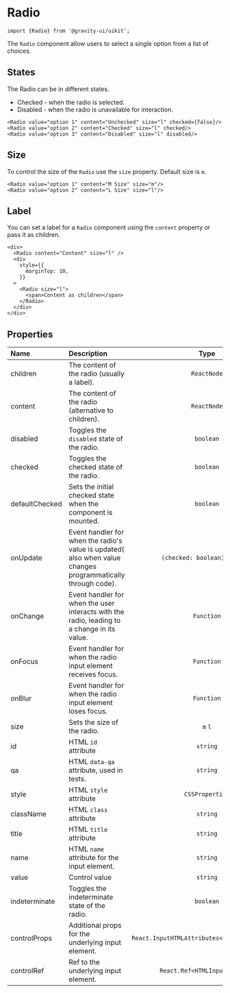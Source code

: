 <!--GITHUB_BLOCK-->

# Radio

<!--/GITHUB_BLOCK-->

```tsx
import {Radio} from '@gravity-ui/uikit';
```

The `Radio` component allow users to select a single option from a list of choices.

## States

The Radio can be in different states.

- Checked - when the radio is selected.
- Disabled - when the radio is unavailable for interaction.

<!--LANDING_BLOCK

<ExampleBlock
    code={`
<Radio value="option 1" content="Unchecked" size="l" checked={false}/>
<Radio value="option 2" content="Checked" size="l" checked/>
<Radio value="option 3" content="Disabled" size="l" disabled/>
`}
>
    <UIKit.Radio value="option 1" content="Unchecked" size="l" checked={false}/>
    <UIKit.Radio value="option 2" content="Checked" size="l" checked/>
    <UIKit.Radio value="option 3" content="Disabled" size="l" disabled/>
</ExampleBlock>

LANDING_BLOCK-->

<!--GITHUB_BLOCK-->

```tsx
<Radio value="option 1" content="Unchecked" size="l" checked={false}/>
<Radio value="option 2" content="Checked" size="l" checked/>
<Radio value="option 3" content="Disabled" size="l" disabled/>
```

<!--/GITHUB_BLOCK-->

## Size

To control the size of the `Radio` use the `size` property. Default size is `m`.

<!--LANDING_BLOCK

<ExampleBlock
    code={`
<Radio value="option 1" content="M Size" size="m"/>
<Radio value="option 2" content="L Size" size="l"/>
`}
>
    <UIKit.Radio value="option 1" content="M Size" size="m"/>
    <UIKit.Radio value="option 2" content="L Size" size="l"/>
</ExampleBlock>

LANDING_BLOCK-->

<!--GITHUB_BLOCK-->

```tsx
<Radio value="option 1" content="M Size" size="m"/>
<Radio value="option 2" content="L Size" size="l"/>
```

<!--/GITHUB_BLOCK-->

## Label

You can set a label for a `Radio` component using the `content` property or pass it as children.

<!--LANDING_BLOCK

<ExampleBlock
    code={`
<div>
  <Radio content="Content" size="l" />
  <div
    style={{
      marginTop: 10,
    }}
  >
    <Radio size="l">
      <span>Content as children</span>
    </Radio>
  </div>
</div>
`}
>
<div>
  <UIKit.Radio content="Content" size="l" />
  <div
    style={{
      marginTop: 10,
    }}
  >
    <UIKit.Radio size="l">
      <span>Content as children</span>
    </UIKit.Radio>
  </div>
</div>
</ExampleBlock>

LANDING_BLOCK-->

<!--GITHUB_BLOCK-->

```tsx
<div>
  <Radio content="Content" size="l" />
  <div
    style={{
      marginTop: 10,
    }}
  >
    <Radio size="l">
      <span>Content as children</span>
    </Radio>
  </div>
</div>
```

<!--/GITHUB_BLOCK-->

## Properties

| Name           | Description                                                                                                  |                     Type                      | Default |
| :------------- | :----------------------------------------------------------------------------------------------------------- | :-------------------------------------------: | :-----: |
| children       | The content of the radio (usually a label).                                                                  |                  `ReactNode`                  |         |
| content        | The content of the radio (alternative to children).                                                          |                  `ReactNode`                  |         |
| disabled       | Toggles the `disabled` state of the radio.                                                                   |                   `boolean`                   | `false` |
| checked        | Toggles the checked state of the radio.                                                                      |                   `boolean`                   | `false` |
| defaultChecked | Sets the initial checked state when the component is mounted.                                                |                   `boolean`                   | `false` |
| onUpdate       | Event handler for when the radio's value is updated( also when value changes programmatically through code). |         `(checked: boolean) => void`          |         |
| onChange       | Event handler for when the user interacts with the radio, leading to a change in its value.                  |                  `Function`                   |         |
| onFocus        | Event handler for when the radio input element receives focus.                                               |                  `Function`                   |         |
| onBlur         | Event handler for when the radio input element loses focus.                                                  |                  `Function`                   |         |
| size           | Sets the size of the radio.                                                                                  |                    `m` `l`                    |   `m`   |
| id             | HTML `id` attribute                                                                                          |                   `string`                    |         |
| qa             | HTML `data-qa` attribute, used in tests.                                                                     |                   `string`                    |         |
| style          | HTML `style` attribute                                                                                       |                `CSSProperties`                |         |
| className      | HTML `class` attribute                                                                                       |                   `string`                    |         |
| title          | HTML `title` attribute                                                                                       |                   `string`                    |         |
| name           | HTML `name` attribute for the input element.                                                                 |                   `string`                    |         |
| value          | Control value                                                                                                |                   `string`                    |         |
| indeterminate  | Toggles the indeterminate state of the radio.                                                                |                   `boolean`                   | `false` |
| controlProps   | Additional props for the underlying input element.                                                           | `React.InputHTMLAttributes<HTMLInputElement>` |         |
| controlRef     | Ref to the underlying input element.                                                                         |         `React.Ref<HTMLInputElement>`         |         |
